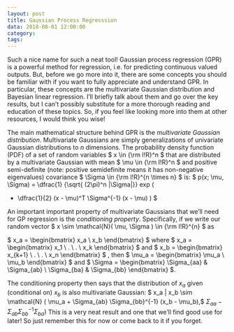 ```yaml
---
layout: post
title: Gaussian Process Regresssion
data: 2018-08-01 12:00:00 
category: 
tags:
---
```


Such a nice name for such a neat tool! Gaussian process regression (GPR) is a powerful method for regression, i.e. for predicting continuous valued outputs. But, before we go more into it, there are some concepts you should be familiar with if you want to fully appreciate and understand GPR. In particular, these concepts are the multivariate Gaussian distribution and Bayesian linear regression. I’ll briefly talk about them and go over the key results, but I can’t possibly substitute for a more thorough reading and  education of these topics. So, if you feel like looking more into them at other resources, I would think you wise!

The main mathematical structure behind GPR is the _multivariate Gaussian distribution_. Multivariate Gaussians are simply generalizations of univariate Gaussian distributions to $n$ dimensions. The probability density function (PDF) of a set of random variables $ x \in {\rm I\!R}^n $ that are distributed by a multivariate Gaussian with mean $ \mu \in {\rm I\!R}^n $ and positive semi-definite (note: positive semidefinite means it has non-negative eigenvalues) covariance $ \Sigma \in {\rm I\!R}^{n \times n} $ is:
$ p(x; \mu, \Sigma) = 
\dfrac{1}
{\sqrt{ (2\pi)^n |\Sigma|}}
exp (
- \dfrac{1}{2}
(x - \mu)^T
\Sigma^{-1}
(x - \mu) ) $

An important important property of multivariate Gaussians that we’ll need for GP regression is the _conditioning property_. Specifically, if we write our random vector $ x \sim \mathcal{N}( \mu, \Sigma ) \in {\rm I\!R}^{n} $ as

$ x_a =
\begin{bmatrix}
x_a \\
x_b
\end{bmatrix} $
where
$ x_a =
\begin{bmatrix}
x_1 \\
. \\
. \\
x_k
\end{bmatrix} $
and 
$ x_b =
\begin{bmatrix}
x_{k+1} \\
. \\
. \\
x_n
\end{bmatrix} $
, then 
$ \mu_a =
\begin{bmatrix}
\mu_a \\
\mu_b
\end{bmatrix} $
and 
$ \Sigma = 
\begin{bmatrix}
\Sigma_{aa} & \Sigma_{ab} \\
\Sigma_{ba} & \Sigma_{bb}
\end{bmatrix} $.

The conditioning property then says that the distribution of $x_a$ given (conditional on) $x_b$ is also multivariate Gaussian:
$ x_a | x_b \sim
\mathcal{N}
( \mu_a + \Sigma_{ab} \Sigma_{bb}^{-1} (x_b - \mu_b),$ $\Sigma_{aa} - 
\Sigma_{ab}
\Sigma_{bb}^{-1}
\Sigma_{ba}
)$
This is a very neat result and one that we’ll find good use for later! So just remember this for now or come back to it if you forget.


